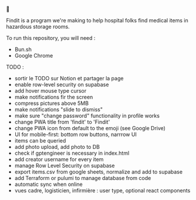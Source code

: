 🚧

Findit is a program we're making to help hospital folks find medical items in hazardous storage rooms. 

To run this repository, you will need :
- Bun.sh
- Google Chrome

TODO :
- sortir le TODO sur Notion et partager la page
- enable row-level security on supabase
- add hover mouse type cursor
- make notifications fir the screen
- compress pictures above 5MB
- make notifications "slide to dismiss"
- make sure "change password" functionality in profile works
- change PWA title from 'findit' to 'Findit'
- change PWA icon from default to the emoji (see Google Drive)
- UI for mobile-first: bottom row buttons, narrrow UI
- items can be queried
- add photo upload, add photo to DB
- check if gptengineer is necessary in index.html
- add creator username for every item
- manage Row Level Security on supabase
- export items.csv from google sheets, normalize and add to supabase
- add Terraform or pulumi to manage database from code
- automatic sync when online
- vues cadre, logisticien, infirmière : user type, optional react components